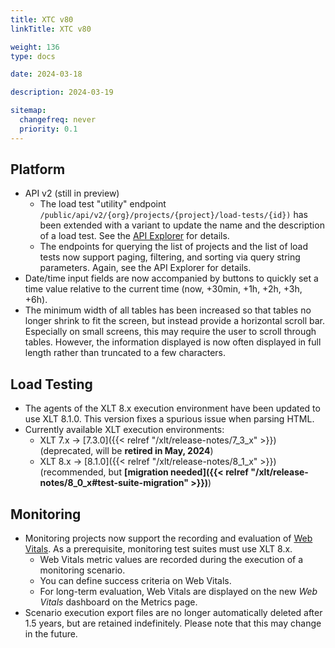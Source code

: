 ```yaml
---
title: XTC v80
linkTitle: XTC v80

weight: 136
type: docs

date: 2024-03-18

description: 2024-03-19

sitemap:
  changefreq: never
  priority: 0.1
---
```


## Platform

* API v2 (still in preview)
    * The load test "utility" endpoint `/public/api/v2/{org}/projects/{project}/load-tests/{id})` has been extended with a variant to update the name and the description of a load test. See the [API Explorer](https://xtc.xceptance.com/exploreApi) for details.
    * The endpoints for querying the list of projects and the list of load tests now support paging, filtering, and sorting via query string parameters. Again, see the API Explorer for details.
* Date/time input fields are now accompanied by buttons to quickly set a time value relative to the current time (now, +30min, +1h, +2h, +3h, +6h).
* The minimum width of all tables has been increased so that tables no longer shrink to fit the screen, but instead provide a horizontal scroll bar. Especially on small screens, this may require the user to scroll through tables. However, the information displayed is now often displayed in full length rather than truncated to a few characters.

## Load Testing

* The agents of the XLT 8.x execution environment have been updated to use XLT 8.1.0. This version fixes a spurious issue when parsing HTML.
* Currently available XLT execution environments:
    * XLT 7.x → [7.3.0]({{< relref "/xlt/release-notes/7_3_x" >}}) (deprecated, will be **retired in May, 2024**)
    * XLT 8.x → [8.1.0]({{< relref "/xlt/release-notes/8_1_x" >}}) (recommended, but **[migration needed]({{< relref "/xlt/release-notes/8_0_x#test-suite-migration" >}})**)

## Monitoring

* Monitoring projects now support the recording and evaluation of [Web Vitals](https://web.dev/articles/vitals). As a prerequisite, monitoring test suites must use XLT 8.x.
    * Web Vitals metric values are recorded during the execution of a monitoring scenario.
    * You can define success criteria on Web Vitals.
    * For long-term evaluation, Web Vitals are displayed on the new *Web Vitals* dashboard on the Metrics page.
* Scenario execution export files are no longer automatically deleted after 1.5 years, but are retained indefinitely. Please note that this may change in the future.


